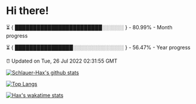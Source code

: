 # Hi there!

⏳ { ████████████████████████░░░░░░ } - 80.99% - Month progress

⏳ { ████████████████░░░░░░░░░░░░░░ } - 56.47% - Year progress

⏰ Updated on Tue, 26 Jul 2022 02:31:55 GMT


[![Schlauer-Hax's github stats](https://github-readme-stats.vercel.app/api?username=Schlauer-Hax&show_icons=true&theme=dark&count_private=true)](https://github.com/Schlauer-Hax)


[![Top Langs](https://github-readme-stats.vercel.app/api/top-langs/?username=Schlauer-Hax&layout=compact&theme=dark)](https://github.com/Schlauer-Hax?tab=repositories)


[![Hax's wakatime stats](https://github-readme-stats.vercel.app/api/wakatime?username=Hax&theme=dark)](https://wakatime.com/@Hax)

